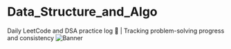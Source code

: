 # Data_Structure_and_Algo
Daily LeetCode and DSA practice log 📘 | Tracking problem-solving progress and consistency
![Banner](images/banner.png)
